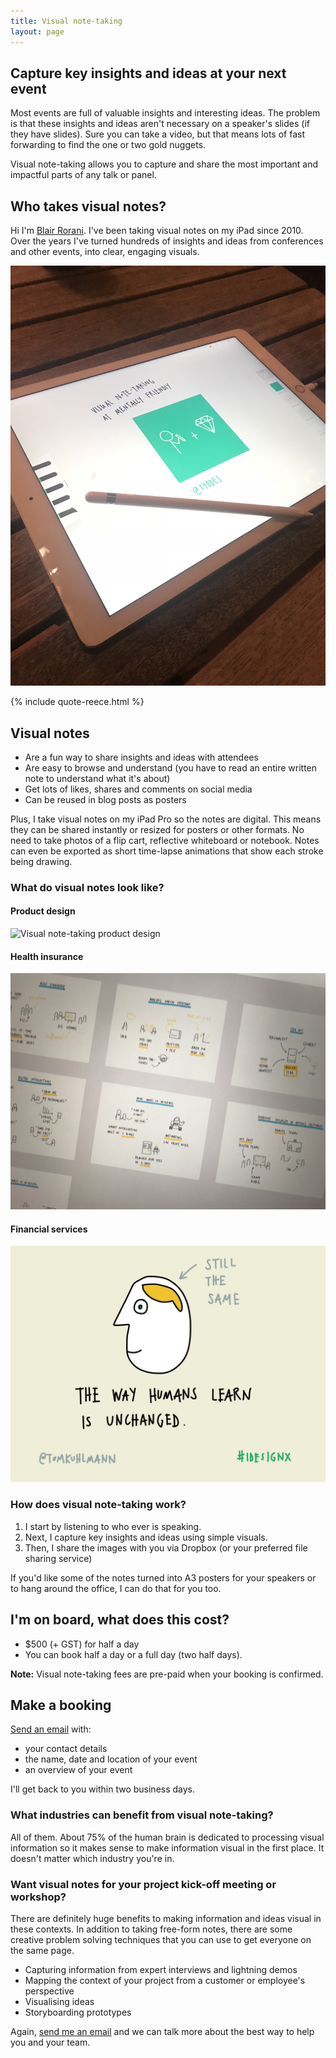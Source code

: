 ```yaml
---
title: Visual note-taking
layout: page
---
```


## Capture key insights and ideas at your next event

Most events are full of valuable insights and interesting ideas. The problem is that these insights and ideas aren't necessary on a speaker's slides (if they have slides). Sure you can take a video, but that means lots of fast forwarding to find the one or two gold nuggets.

Visual note-taking allows you to capture and share the most important and impactful parts of any talk or panel.

## Who takes visual notes?
Hi I'm [Blair Rorani](/about). I've been taking visual notes on my iPad since 2010. Over the years I've turned hundreds of insights and ideas from conferences and other events, into clear, engaging visuals.

![Visual note-taking on iPad Pro with Apple Pencil](/images/visual-note-taking-ipad-pro-apple-pencil.jpg)

{% include quote-reece.html %}

## Visual notes
- Are a fun way to share insights and ideas with attendees
- Are easy to browse and understand (you have to read an entire written note to understand what it's about)
- Get lots of likes, shares and comments on social media
- Can be reused in blog posts as posters

Plus, I take visual notes on my iPad Pro so the notes are digital. This means they can be shared instantly or resized for posters or other formats. No need to take photos of a flip cart, reflective whiteboard or notebook. Notes can even be exported as short time-lapse animations that show each stroke being drawing.

### What do visual notes look like?
<!-- - Most slides
- Most written notes
- Visual notes!

### Can I see some examples?-->
#### Product design
![Visual note-taking product design](https://blair.rorani.com/images/visual-note-taking-example-1.jpg)

#### Health insurance
![Visual note-taking health insurance](/images/visual-note-taking-example-2.jpg)

#### Financial services
![Visual note-taking financial services](/images/visual-note-taking-example-3.jpg)

### How does visual note-taking work?
1. I start by listening to who ever is speaking.
2. Next, I capture key insights and ideas using simple visuals.
3. Then, I share the images with you via Dropbox (or your preferred file sharing service)

If you'd like some of the notes turned into A3 posters for your speakers or to hang around the office, I can do that for you too.

## I'm on board, what does this cost?
- $500 (+ GST) for half a day
- You can book half a day or a full day (two half days).

**Note:** Visual note-taking fees are pre-paid when your booking is confirmed.

## Make a booking
[Send an email](mailto:blair@rorani.com) with:

- your contact details
- the name, date and location of your event
- an overview of your event

I'll get back to you within two business days.

### What industries can benefit from visual note-taking?
All of them. About 75% of the human brain is dedicated to processing visual information so it makes sense to make information visual in the first place. It doesn't matter which industry you're in.

### Want visual notes for your project kick-off meeting or workshop?
There are definitely huge benefits to making information and ideas visual in these contexts. In addition to taking free-form notes, there are some creative problem solving techniques that you can use to get everyone on the same page.

- Capturing information from expert interviews and lightning demos
- Mapping the context of your project from a customer or employee's perspective
- Visualising ideas
- Storyboarding prototypes

Again, [send me an email](mailto:blair@rorani.com) and we can talk more about the best way to help you and your team.

<!--### Can visual notes work at our project kick-off meeting?[^For v2]
Yes. Also, if you're kicking off a project you might benefit from some creative [problem solving tools](link-to-creative-problem-solving-skill-set) that allow you to visualise information and ideas at different stages of your project. -->

